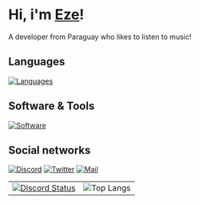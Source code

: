 # Hi, i'm [Eze](https://open.spotify.com/user/s2xbxop7uuabyye9t5rwes5ij?si=0d328ea19c7646d7)!
A developer from Paraguay who likes to listen to music!
## Languages
[![Languages](https://skillicons.dev/icons?i=js,ts,java,html,css)](https://skillicons.dev)

## Software & Tools
[![Software](https://skillicons.dev/icons?i=vscode,idea,replit,git,github,docker,gcp,ubuntu,nodejs,react,electron,bun,mongodb)](https://skillicons.dev)

## Social networks
[![Discord](https://skillicons.dev/icons?i=discord)](https://discord.com/users/519634005226815492)
[![Twitter](https://skillicons.dev/icons?i=twitter)](https://twitter.com/eletzeee)
[![Mail](https://skillicons.dev/icons?i=gmail)](mailto:ezeowogamil@gmail.com)

<table>
   <tr>
      <td>
         <a href="https://discord.com/users/519634005226815492" target="_blank">
            <img alt="Discord Status" src="https://lanyard.cnrad.dev/api/519634005226815492?bg=1f1f1f&borderRadius=5px">
         </a>
      </td>
      <td>
         <img alt="Top Langs" src="https://github-readme-stats.vercel.app/api/top-langs/?username=Eze234&theme=vue-dark&show_icons=true&hide_border=true&layout=compact">
      </td>
   </tr>
</table>
